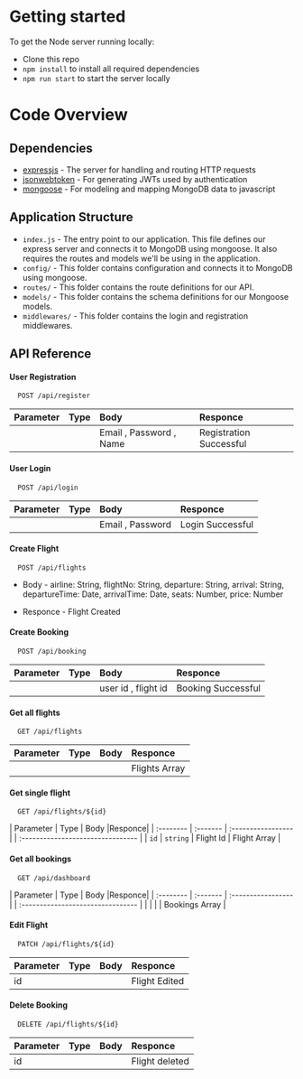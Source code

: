 
# Getting started

To get the Node server running locally:

- Clone this repo
- `npm install` to install all required dependencies
- `npm run start` to start the server locally

# Code Overview

## Dependencies

- [expressjs](https://github.com/expressjs/express) - The server for handling and routing HTTP requests
- [jsonwebtoken](https://github.com/auth0/node-jsonwebtoken) - For generating JWTs used by authentication
- [mongoose](https://github.com/Automattic/mongoose) - For modeling and mapping MongoDB data to javascript 

## Application Structure

- `index.js` - The entry point to our application. This file defines our express server and connects it to MongoDB using mongoose. It also requires the routes and models we'll be using in the application.
- `config/` - This folder contains configuration and connects it to MongoDB using mongoose.
- `routes/` - This folder contains the route definitions for our API.
- `models/` - This folder contains the schema definitions for our Mongoose models.
- `middlewares/` - This folder contains the login and registration middlewares.

## API Reference

#### User Registration

```http
  POST /api/register
```

| Parameter | Type     |  Body                |Responce|
| :-------- | :------- | :------------------------- |:----|
| | | Email , Password , Name | Registration Successful|

#### User Login

```http
  POST /api/login
```

| Parameter | Type     |  Body                |Responce|
| :-------- | :------- | :------------------------- |:----|
| | | Email , Password  | Login Successful|

#### Create Flight

```http
  POST /api/flights
```

- Body - airline: String,
  flightNo: String,
  departure: String,
  arrival: String,
  departureTime: Date,
  arrivalTime: Date,
  seats: Number,
  price: Number

- Responce - Flight Created

#### Create Booking

```http
  POST /api/booking
```

| Parameter | Type     |  Body                |Responce|
| :-------- | :------- | :------------------------- |:----|
| | |user id , flight id  | Booking Successful|

#### Get all flights

```http
  GET /api/flights
```

| Parameter | Type     |  Body                |Responce|
| :-------- | :------- | :------------------------- |:----|
| | |  | Flights Array|

#### Get single flight

```http
  GET /api/flights/${id}
```

| Parameter | Type     | Body                       |Responce|
| :-------- | :------- | :----------------- | | :-------------------------------- |
| `id`      | `string` | Flight Id  | Flight Array |

#### Get all bookings
```http
  GET /api/dashboard
```

| Parameter | Type     | Body                       |Responce|
| :-------- | :------- | :----------------- | | :-------------------------------- |
|       | |   | Bookings Array |

#### Edit Flight

```http
  PATCH /api/flights/${id}
```

| Parameter | Type     |  Body                |Responce|
| :-------- | :------- | :------------------------- |:----|
|id | | | Flight Edited|

#### Delete Booking

```http
  DELETE /api/flights/${id}
```

| Parameter | Type     |  Body                |Responce|
| :-------- | :------- | :------------------------- |:----|
|id | | | Flight deleted|
